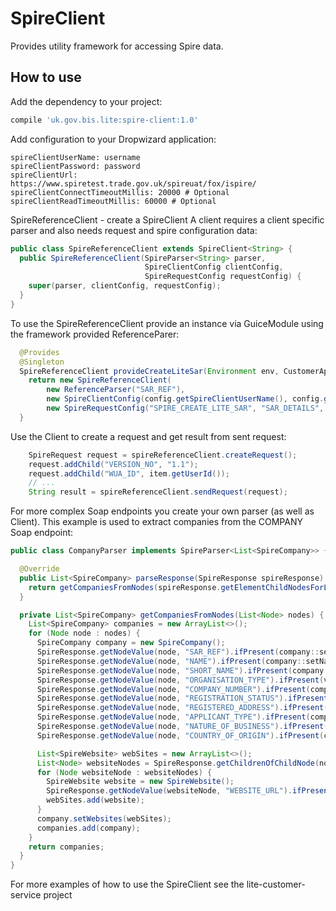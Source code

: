 # SpireClient

Provides utility framework for accessing Spire data.

## How to use

Add the dependency to your project:

```gradle
compile 'uk.gov.bis.lite:spire-client:1.0'
```

Add configuration to your Dropwizard application:

```config
spireClientUserName: username
spireClientPassword: password
spireClientUrl: https://www.spiretest.trade.gov.uk/spireuat/fox/ispire/
spireClientConnectTimeoutMillis: 20000 # Optional
spireClientReadTimeoutMillis: 60000 # Optional
```

SpireReferenceClient - create a SpireClient A client requires a client specific
parser and also needs request and spire configuration data:

```java
public class SpireReferenceClient extends SpireClient<String> {
  public SpireReferenceClient(SpireParser<String> parser,
                              SpireClientConfig clientConfig,
                              SpireRequestConfig requestConfig) {
    super(parser, clientConfig, requestConfig);
  }
}
```

To use the SpireReferenceClient provide an instance via GuiceModule
using the framework provided ReferenceParer:

```java
  @Provides
  @Singleton
  SpireReferenceClient provideCreateLiteSar(Environment env, CustomerApplicationConfiguration config) {
    return new SpireReferenceClient(
        new ReferenceParser("SAR_REF"),
        new SpireClientConfig(config.getSpireClientUserName(), config.getSpireClientPassword(), config.getSpireClientUrl()),
        new SpireRequestConfig("SPIRE_CREATE_LITE_SAR", "SAR_DETAILS", false));
  }
```

Use the Client to create a request and get result from sent request:

```java
    SpireRequest request = spireReferenceClient.createRequest();
    request.addChild("VERSION_NO", "1.1");
    request.addChild("WUA_ID", item.getUserId());
    // ...
    String result = spireReferenceClient.sendRequest(request);    
```

For more complex Soap endpoints you create your own parser (as well as Client).
This example is used to extract companies from the COMPANY Soap endpoint:

```java
public class CompanyParser implements SpireParser<List<SpireCompany>> {

  @Override
  public List<SpireCompany> parseResponse(SpireResponse spireResponse) {
    return getCompaniesFromNodes(spireResponse.getElementChildNodesForList("//COMPANIES_LIST"));
  }

  private List<SpireCompany> getCompaniesFromNodes(List<Node> nodes) {
    List<SpireCompany> companies = new ArrayList<>();
    for (Node node : nodes) {
      SpireCompany company = new SpireCompany();
      SpireResponse.getNodeValue(node, "SAR_REF").ifPresent(company::setSarRef);
      SpireResponse.getNodeValue(node, "NAME").ifPresent(company::setName);
      SpireResponse.getNodeValue(node, "SHORT_NAME").ifPresent(company::setShortName);
      SpireResponse.getNodeValue(node, "ORGANISATION_TYPE").ifPresent(v -> company.setSpireOrganisationType(SpireOrganisationType.valueOf(v)));
      SpireResponse.getNodeValue(node, "COMPANY_NUMBER").ifPresent(company::setNumber);
      SpireResponse.getNodeValue(node, "REGISTRATION_STATUS").ifPresent(company::setRegistrationStatus);
      SpireResponse.getNodeValue(node, "REGISTERED_ADDRESS").ifPresent(company::setRegisteredAddress);
      SpireResponse.getNodeValue(node, "APPLICANT_TYPE").ifPresent(company::setApplicantType);
      SpireResponse.getNodeValue(node, "NATURE_OF_BUSINESS").ifPresent(company::setNatureOfBusiness);
      SpireResponse.getNodeValue(node, "COUNTRY_OF_ORIGIN").ifPresent(company::setCountryOfOrigin);

      List<SpireWebsite> webSites = new ArrayList<>();
      List<Node> websiteNodes = SpireResponse.getChildrenOfChildNode(node, "WEBSITE_LIST");
      for (Node websiteNode : websiteNodes) {
        SpireWebsite website = new SpireWebsite();
        SpireResponse.getNodeValue(websiteNode, "WEBSITE_URL").ifPresent(website::setUrl);
        webSites.add(website);
      }
      company.setWebsites(webSites);
      companies.add(company);
    }
    return companies;
  }
}   
```

For more examples of how to use the SpireClient see the lite-customer-service project
